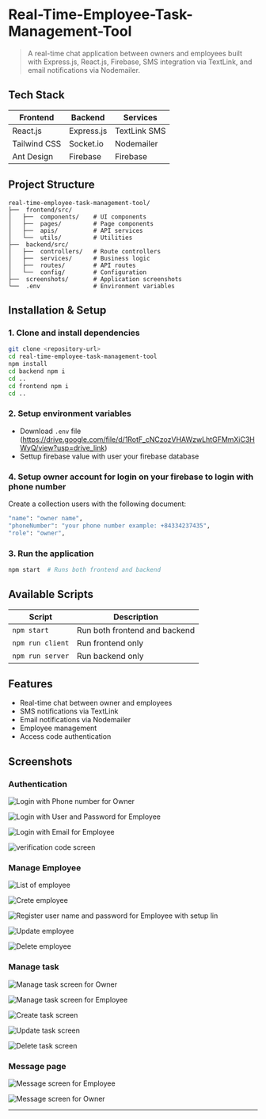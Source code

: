 # Real-Time-Employee-Task-Management-Tool

> A real-time chat application between owners and employees built with Express.js, React.js, Firebase, SMS integration via TextLink, and email notifications via Nodemailer.

## Tech Stack

| **Frontend** | **Backend** | **Services** |
| ------------ | ----------- | ------------ |
| React.js     | Express.js  | TextLink SMS |
| Tailwind CSS | Socket.io   | Nodemailer   |
| Ant Design   | Firebase    | Firebase     |

## Project Structure

```
real-time-employee-task-management-tool/
├──  frontend/src/
│   ├──  components/    # UI components
│   ├──  pages/         # Page components
│   ├──  apis/          # API services
│   └──  utils/         # Utilities
├──  backend/src/
│   ├──  controllers/   # Route controllers
│   ├──  services/      # Business logic
│   ├──  routes/        # API routes
│   └──  config/        # Configuration
├──  screenshots/       # Application screenshots
└──  .env               # Environment variables
```

## Installation & Setup

### 1. Clone and install dependencies

```bash
git clone <repository-url>
cd real-time-employee-task-management-tool
npm install
cd backend npm i
cd ..
cd frontend npm i
cd ..
```

### 2. Setup environment variables

- Download `.env` file (https://drive.google.com/file/d/1RotF_cNCzozVHAWzwLhtGFMmXiC3HWyQ/view?usp=drive_link)
- Settup firebase value with user your firebase database

### 4. Setup owner account for login on your firebase to login with phone number

Create a collection users with the following document:
```bash
"name": "owner name",
"phoneNumber": "your phone number example: +84334237435",
"role": "owner",
```

### 3. Run the application

```bash
npm start  # Runs both frontend and backend
```


## Available Scripts

| Script           | Description                   |
| ---------------- | ----------------------------- |
| `npm start`      | Run both frontend and backend |
| `npm run client` | Run frontend only             |
| `npm run server` | Run backend only              |

## Features

- Real-time chat between owner and employees
- SMS notifications via TextLink
- Email notifications via Nodemailer
- Employee management
- Access code authentication

## Screenshots

### Authentication

![Login with Phone number for Owner ](/screenShort/Login-with-phone-number.png)

![Login with User and Password for Employee ](/screenShort/login-with-username.png)

![Login with Email for Employee ](/screenShort/login-with-email.png)

![verification code screen ](/screenShort/verification-code-screen.png)

### Manage Employee

![List of employee ](/screenShort/manage-employee-screen.png)

![Crete employee ](/screenShort/create-employee.png)

![Register user name and password for Employee with setup lin ](/screenShort/reigester-screen-in-settup-link.png)

![Update employee ](/screenShort/update-employee.png)

![Delete employee ](/screenShort/delete-employee.png)

### Manage task

![Manage task screen for Owner ](/screenShort/manage-task.png)

![Manage task screen for Employee ](/screenShort/manage-task-for-employee.png)

![Create task screen ](/screenShort/create-task-screen.png)

![Update task screen ](/screenShort/update-task-screen.png)

![Delete task screen ](/screenShort/delete-task-screen.png)

### Message page

![Message screen for Employee ](/screenShort/chat-message-screen-employee.png)

![Message screen for Owner ](/screenShort/chat-message-screen-employee.png)

---
